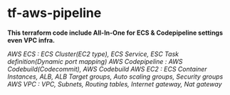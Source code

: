 # tf-aws-pipeline
**This terraform code include All-In-One for ECS & Codepipeline settings even VPC infra.**

*AWS ECS : ECS Cluster(EC2 type), ECS Service, ESC Task definition(Dynamic port mapping)*
*AWS Codepipeline : AWS Codebuild(Codecommit), AWS Codebuild*
*AWS EC2 : ECS Container Instances, ALB, ALB Target groups, Auto scaling groups, Security groups*
*AWS VPC : VPC, Subnets, Routing tables, Internet gateway, Nat gateway*
